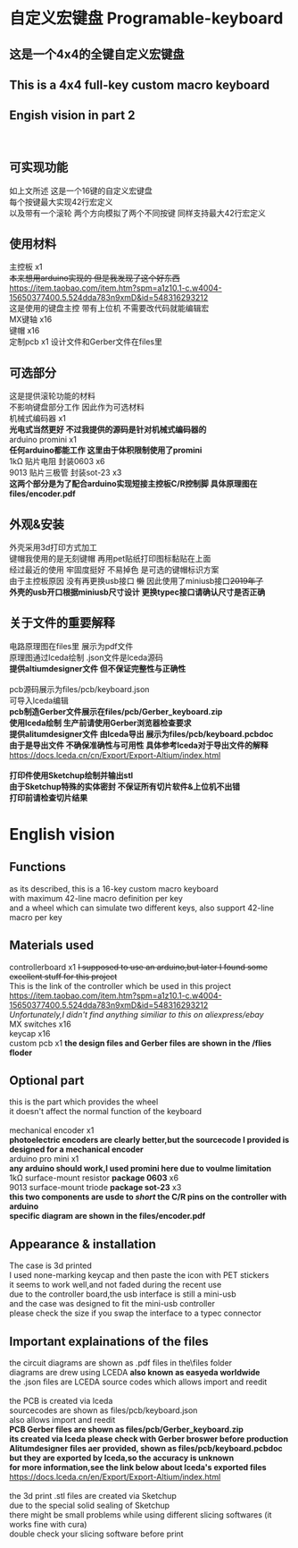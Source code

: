 # 自定义宏键盘 Programable-keyboard

这是一个4x4的全键自定义宏键盘 
----
This is a 4x4 full-key custom macro keyboard
----
Engish vision in part 2
----
<br>

可实现功能
----
如上文所述 这是一个16键的自定义宏键盘<br>
每个按键最大实现42行宏定义<br>
以及带有一个滚轮 两个方向模拟了两个不同按键 同样支持最大42行宏定义<br>


使用材料
----
主控板 x1 <br>
~~本来想用arduino实现的 但是我发现了这个好东西~~ <br>
https://item.taobao.com/item.htm?spm=a1z10.1-c.w4004-15650377400.5.524dda783n9xmD&id=548316293212  <br>
这是使用的键盘主控 带有上位机 不需要改代码就能编辑宏  <br>
MX键轴 x16 <br>
键帽 x16 <br>
定制pcb x1 设计文件和Gerber文件在files里 <br>

可选部分
----
这是提供滚轮功能的材料 <br>
不影响键盘部分工作 因此作为可选材料 <br>
机械式编码器 x1 <br>
**光电式当然更好 不过我提供的源码是针对机械式编码器的** <br>
arduino promini x1 <br>
**任何arduino都能工作 这里由于体积限制使用了promini** <br>
1kΩ 贴片电阻 封装0603 x6 <br>
9013 贴片三极管 封装sot-23 x3 <br>
**这两个部分是为了配合arduino实现短接主控板C/R控制脚 具体原理图在files/encoder.pdf**<br>

外观&安装
----
外壳采用3d打印方式加工 <br>
键帽我使用的是无刻键帽 再用pet贴纸打印图标黏贴在上面 <br>
经过最近的使用 牢固度挺好 不易掉色 是可选的键帽标识方案 <br>
由于主控板原因 没有再更换usb接口 ~~懒~~ 因此使用了miniusb接口~~2019年了~~ <br>
**外壳的usb开口根据miniusb尺寸设计 更换typec接口请确认尺寸是否正确** <br>

关于文件的重要解释
----
电路原理图在files里 展示为pdf文件 <br> 
原理图通过lceda绘制 .json文件是lceda源码 <br> 
**提供altiumdesigner文件 但不保证完整性与正确性** <br>
<br>
pcb源码展示为files/pcb/keyboard.json<br>
可导入lceda编辑 <br>
**pcb制造Gerber文件展示在files/pcb/Gerber_keyboard.zip** <br>
**使用lceda绘制 生产前请使用Gerber浏览器检查要求** <br>
**提供alitumdesigner文件 由lceda导出 展示为files/pcb/keyboard.pcbdoc** <br>
**由于是导出文件 不确保准确性与可用性 具体参考lceda对于导出文件的解释** <br>
https://docs.lceda.cn/cn/Export/Export-Altium/index.html <br>
<br>
**打印件使用Sketchup绘制并输出stl** <br>
**由于Sketchup特殊的实体密封 不保证所有切片软件&上位机不出错** <br>
**打印前请检查切片结果** <br>

# English vision

Functions
----
as its described, this is a 16-key custom macro keyboard<br>
with maximum 42-line macro definition per key <br>
and a wheel which can simulate two different keys, also support 42-line macro per key <br>

Materials used
----
controllerboard x1
~~I supposed to use an arduino,but later I found some excellent stuff for this project~~<br>
This is the link of the controller which be used in this project <br>
https://item.taobao.com/item.htm?spm=a1z10.1-c.w4004-15650377400.5.524dda783n9xmD&id=548316293212 <br>
*Unfortunately,I didn't find anything similiar to this on aliexpress/ebay*  <br>
MX switches x16 <br>
keycap x16 <br>
custom pcb x1 **the design files and Gerber files are shown in the /flies  floder** <br>

Optional part
----
this is the part which provides the wheel<br>
it doesn't affect the normal function of the keyboard <br>
<br>
mechanical encoder x1 <br>
**photoelectric encoders are clearly better,but the sourcecode I provided is designed for a mechanical encoder**<br>
arduino pro mini x1 <br>
**any arduino should work,I used promini here due to voulme limitation** <br>
1kΩ surface-mount resistor **package 0603** x6   <br>
9013 surface-mount triode **package sot-23** x3 <br>
**this two components are usde to *short* the C/R pins on the controller with arduino**<br>
**specific diagram are shown in the files/encoder.pdf** <br>

Appearance & installation
----
The case is 3d printed<br>
I used none-marking keycap and then paste the icon with PET stickers <br>
it seems to work well,and not faded during the recent use<br>
due to the controller board,the usb interface is still a mini-usb<br>
and the case was designed to fit the mini-usb controller<br>
please check the size if you swap the interface to a typec connector <br>

Important explainations of the files
----
the circuit diagrams are shown as .pdf files in the\files folder <br>
diagrams are drew using LCEDA **also known as easyeda worldwide** <br>
the .json files are LCEDA source codes which allows import and reedit <br>
<br>
the PCB is created via lceda<br>
sourcecodes are shown as files/pcb/keyboard.json <br>
also allows import and reedit <br>
**PCB Gerber files are shown as files/pcb/Gerber_keyboard.zip** <br>
**its created via lceda please check with Gerber broswer before production**<br>
**Alitumdesigner files aer provided, shown as files/pcb/keyboard.pcbdoc**<br>
**but they are exported by lceda,so the accuracy is unknown** <br>
**for more information,see the link below about lceda's exported files**<br>
https://docs.lceda.cn/en/Export/Export-Altium/index.html<br>
<br>
the 3d print .stl files are created via Sketchup <br>
due to the special solid sealing of Sketchup <br>
there might be small problems while using different slicing softwares (it works fine with cura) <br>
double check your slicing software before print <br>


